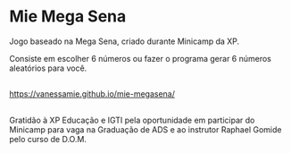 # Mie Mega Sena

Jogo baseado na Mega Sena, criado durante Minicamp da XP.

Consiste em escolher 6 números ou fazer o programa gerar 6 números aleatórios para você.

##

https://vanessamie.github.io/mie-megasena/

##

Gratidão à XP Educação e IGTI pela oportunidade em participar do Minicamp para vaga na Graduação de ADS e ao instrutor Raphael Gomide pelo curso de D.O.M.